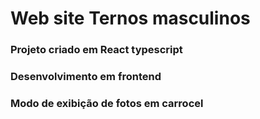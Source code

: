 
# Web site Ternos masculinos

### Projeto criado em React typescript

### Desenvolvimento em frontend 

### Modo de exibição de fotos em carrocel
